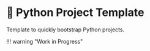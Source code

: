 # 🐍 Python Project Template
Template to quickly bootstrap Python projects.

!!! warning "Work in Progress"
